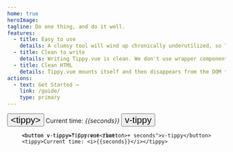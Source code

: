 ```yaml
---
home: true
heroImage:
tagline: Do one thing, and do it well.
features:
  - title: Easy to use
    details: A clumsy tool will wind up chronically underutilized, so Tippy.vue has been designed with a focus on ergonomics.
  - title: Clean to write
    details: Writing Tippy.vue is clean. We don't use wrapper components, everything is in the default slot, and common options are exposed as props.
  - title: Clean HTML
    details: Tippy.vue mounts itself and then disappears from the DOM tree, leaving your layout untouched. 
actions:
  - text: Get Started →
    link: /guide/
    type: primary
---
```



<demo v-slot="{seconds}">
  <button class="big-button" v-tippy>&lt;tippy&gt;</button>
  <tippy @show="source = 'component'">Current time: <i>{{seconds}}</i></tippy>
  <button class="big-button" v-tippy="{content: 'Current time: ' + seconds, onShow: () => source = 'directive'}">v-tippy</button>
</demo>

[comment]: <> (<div :style="{visibility: source === 'component' ? 'visible' : 'hidden'}">)

<div class="hero-source">
<div :class="{'source-hidden': source !== 'component'}">

```vue
<button v-tippy>Tippy.vue</button>
<tippy>Current time: <i>{{seconds}}</i></tippy>
```

</div>
<div class="directive-source" :class="{'source-hidden': source !== 'directive'}" :style="{opacity: source === 'directive' ? '1.0' : '0.0'}">

```vue
<button v-tippy="'Current time: ' + seconds">v-tippy</button>

```

</div>
</div>

<script setup>
import {ref} from 'vue';

let source = ref("component")
</script>

<style scoped>
.big-button {
  font-size: 1.5em;
}

.hero-source {
  display: grid;
  justify-content: center;
  margin: .85rem 0;
}
.hero-source > * {
  grid-area: 1 / 1;

  transition: opacity 0.15s;
}
.hero-source pre {
  margin: 0;
}
.directive-source {
  z-index: 1;
}
.source-hidden {
  visibility: hidden;
  transition: opacity 0.15s, visibility 0.15s;
}
</style>